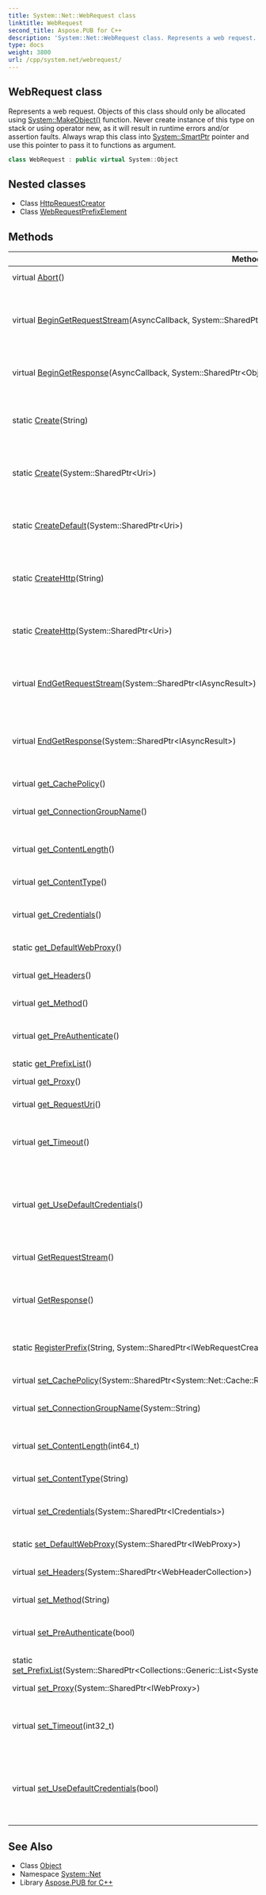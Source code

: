 ```yaml
---
title: System::Net::WebRequest class
linktitle: WebRequest
second_title: Aspose.PUB for C++
description: 'System::Net::WebRequest class. Represents a web request. Objects of this class should only be allocated using System::MakeObject() function. Never create instance of this type on stack or using operator new, as it will result in runtime errors and/or assertion faults. Always wrap this class into System::SmartPtr pointer and use this pointer to pass it to functions as argument in C++.'
type: docs
weight: 3800
url: /cpp/system.net/webrequest/
---
```

## WebRequest class


Represents a web request. Objects of this class should only be allocated using [System::MakeObject()](../../system/makeobject/) function. Never create instance of this type on stack or using operator new, as it will result in runtime errors and/or assertion faults. Always wrap this class into [System::SmartPtr](../../system/smartptr/) pointer and use this pointer to pass it to functions as argument.

```cpp
class WebRequest : public virtual System::Object
```

## Nested classes

* Class [HttpRequestCreator](./httprequestcreator/)
* Class [WebRequestPrefixElement](./webrequestprefixelement/)
## Methods

| Method | Description |
| --- | --- |
| virtual [Abort](./abort/)() | Aborts the current request. |
| virtual [BeginGetRequestStream](./begingetrequeststream/)(AsyncCallback, System::SharedPtr\<Object\>) | Initiates an asynchronous operation to get a stream for writing data to the resource. |
| virtual [BeginGetResponse](./begingetresponse/)(AsyncCallback, System::SharedPtr\<Object\>) | Initiates an asynchronous request for the resource. |
| static [Create](./create/)(String) | Creates a new instance of the [WebRequest](./) class using the specified URI. |
| static [Create](./create/)(System::SharedPtr\<Uri\>) | Creates a new instance of the [WebRequest](./) class using the specified URI. |
| static [CreateDefault](./createdefault/)(System::SharedPtr\<Uri\>) | Creates a [WebRequest](./) descendant for the specified URI scheme. |
| static [CreateHttp](./createhttp/)(String) | Creates a new instance of the [WebRequest](./) class using the specified URI. |
| static [CreateHttp](./createhttp/)(System::SharedPtr\<Uri\>) | Creates a new instance of the [WebRequest](./) class using the specified URI. |
| virtual [EndGetRequestStream](./endgetrequeststream/)(System::SharedPtr\<IAsyncResult\>) | Waits until the specified asynchronous operation to get a stream completes. |
| virtual [EndGetResponse](./endgetresponse/)(System::SharedPtr\<IAsyncResult\>) | Waits until the specified asynchronous request for the resource completes. |
| virtual [get_CachePolicy](./get_cachepolicy/)() | Gets the cache policy. |
| virtual [get_ConnectionGroupName](./get_connectiongroupname/)() | Gets the name of the connection group. |
| virtual [get_ContentLength](./get_contentlength/)() | Gets the number of bytes of the request data to sent. |
| virtual [get_ContentType](./get_contenttype/)() | Gets the MIME type of the request. |
| virtual [get_Credentials](./get_credentials/)() | Gets authentication information that is associated with the current request. |
| static [get_DefaultWebProxy](./get_defaultwebproxy/)() | Gets the global HTTP proxy. |
| virtual [get_Headers](./get_headers/)() | Gets the collection of the HTTP headers. |
| virtual [get_Method](./get_method/)() | Gets the HTTP method. |
| virtual [get_PreAuthenticate](./get_preauthenticate/)() | Gets a value that indicates if the request must be pre-authenticated. |
| static [get_PrefixList](./get_prefixlist/)() | Gets the prefix list. |
| virtual [get_Proxy](./get_proxy/)() | Gets the HTTP proxy. |
| virtual [get_RequestUri](./get_requesturi/)() | Returns the request URI. |
| virtual [get_Timeout](./get_timeout/)() | Gets an amount of time in milliseconds after which the request will be timed out. |
| virtual [get_UseDefaultCredentials](./get_usedefaultcredentials/)() | Gets a value that indicates if the 'Credential' property is equal to the 'DefaultCredentials' property. |
| virtual [GetRequestStream](./getrequeststream/)() | Returns the stream for writing data to the resource. |
| virtual [GetResponse](./getresponse/)() | Returns the web response associated with the current web request. |
| static [RegisterPrefix](./registerprefix/)(String, System::SharedPtr\<IWebRequestCreate\>) | Registers the [WebRequest](./) descendant for the specified URI. |
| virtual [set_CachePolicy](./set_cachepolicy/)(System::SharedPtr\<System::Net::Cache::RequestCachePolicy\>) | Sets the cache policy. |
| virtual [set_ConnectionGroupName](./set_connectiongroupname/)(System::String) | Sets the name of the connection group. |
| virtual [set_ContentLength](./set_contentlength/)(int64_t) | Sets the number of bytes of the request data to sent. |
| virtual [set_ContentType](./set_contenttype/)(String) | Sets the MIME type of the request. |
| virtual [set_Credentials](./set_credentials/)(System::SharedPtr\<ICredentials\>) | Sets authentication information that is associated with the current request. |
| static [set_DefaultWebProxy](./set_defaultwebproxy/)(System::SharedPtr\<IWebProxy\>) | Sets the global HTTP proxy. |
| virtual [set_Headers](./set_headers/)(System::SharedPtr\<WebHeaderCollection\>) | Sets the collection of the HTTP headers. |
| virtual [set_Method](./set_method/)(String) | Sets the HTTP method. |
| virtual [set_PreAuthenticate](./set_preauthenticate/)(bool) | Sets a value that indicates if the request must be pre-authenticated. |
| static [set_PrefixList](./set_prefixlist/)(System::SharedPtr\<Collections::Generic::List\<System::SharedPtr\<WebRequest::WebRequestPrefixElement\>\>\>) | Sets the prefix list. |
| virtual [set_Proxy](./set_proxy/)(System::SharedPtr\<IWebProxy\>) | Sets the HTTP proxy. |
| virtual [set_Timeout](./set_timeout/)(int32_t) | Sets an amount of time in milliseconds after which the request will be timed out. |
| virtual [set_UseDefaultCredentials](./set_usedefaultcredentials/)(bool) | Sets a value that indicates if the 'Credential' property is equal to the 'DefaultCredentials' property. |
## See Also

* Class [Object](../../system/object/)
* Namespace [System::Net](../)
* Library [Aspose.PUB for C++](../../)
